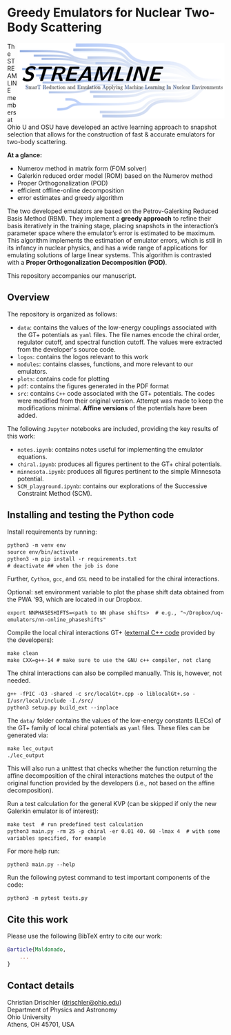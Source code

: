 # Greedy Emulators for Nuclear Two-Body Scattering

<p><img align="right" width="480" src="./logos/streamline.png">
The STREAMLINE members at Ohio U and OSU have developed an active learning approach to snapshot selection that allows for the construction of fast & accurate emulators for two-body scattering.</p>

**At a glance:**   
* Numerov method in matrix form (FOM solver)
* Galerkin reduced order model (ROM) based on the Numerov method
* Proper Orthogonalization (POD)
* efficient offline-online decomposition
* error estimates and greedy algorithm

The two developed emulators are based on the Petrov-Galerking Reduced Basis Method (RBM). They implement a **greedy approach** to refine their basis iteratively in the training stage, placing snapshots in the interaction’s parameter space where the emulator’s error is estimated to be maximum.  This algorithm implements the estimation of emulator errors, which is still in its infancy in nuclear physics, and has a wide range of applications for emulating solutions of large linear systems. 
This algorithm is contrasted with a **Proper Orthogonalization Decomposition (POD)**.

This repository accompanies our manuscript.


## Overview

The repository is organized as follows:

* `data`: contains the values of the low-energy couplings associated with the GT+ potentials as `yaml` files. The file names encode the chiral order, regulator cutoff, and spectral function cutoff. The values were extracted from the developer's source code.
* `logos`: contains the logos relevant to this work
* `modules`: contains classes, functions, and more relevant to our emulators.
* `plots`: contains code for plotting
* `pdf`: contains the figures generated in the PDF format
* `src`: contains `C++` code associated with the GT+ potentials. The codes were modified from their original version. Attempt was made to keep the modifications minimal. **Affine versions** of the potentials have been added.
  
The following `Jupyter` notebooks are included, providing the key results of this work:

* `notes.ipynb`: contains notes useful for implementing the emulator equations.
* `chiral.ipynb`: produces all figures pertinent to the GT+ chiral potentials.
* `minnesota.ipynb`: produces all figures pertinent to the simple Minnesota potential.
* `SCM_playground.ipynb`: contains our explorations of the Successive Constraint Method (SCM).
  

## Installing and testing the Python code

Install requirements by running:
```shell
python3 -m venv env
source env/bin/activate
python3 -m pip install -r requirements.txt
# deactivate ## when the job is done
```
Further, `Cython`, `gcc`, and `GSL` need to be installed for the chiral interactions.

Optional: set environment variable to plot the phase shift data obtained from the PWA '93, which are located in our Dropbox.
```shell
export NNPHASESHIFTS=<path to NN phase shifts>  # e.g., "~/Dropbox/uq-emulators/nn-online_phaseshifts"
```

Compile the local chiral interactions GT+ ([external C++ code](src/localGt+.cpp) provided by the developers):
```shell
make clean
make CXX=g++-14 # make sure to use the GNU c++ compiler, not clang
```

The chiral interactions can also be compiled manually. This is, however, not needed.
```shell
g++ -fPIC -O3 -shared -c src/localGt+.cpp -o liblocalGt+.so -I/usr/local/include -I./src/
python3 setup.py build_ext --inplace
```

The `data/` folder contains the values of the low-energy constants (LECs) of the GT+ family of local chiral potentials as `yaml` files.
These files can be generated via:
```shell
make lec_output
./lec_output
```
This will also run a unittest that checks whether the function returning the affine decomposition of the chiral interactions matches the output of the original function provided by the developers (i.e., not based on the affine decomposition).

Run a test calculation for the general KVP (can be skipped if only the new Galerkin emulator is of interest):

```shell
make test  # run predefined test calculation
python3 main.py -rm 25 -p chiral -er 0.01 40. 60 -lmax 4  # with some variables specified, for example
```

For more help run:
```shell
python3 main.py --help
```
Run the following pytest command to test important components of the code:

```python
python3 -m pytest tests.py
```

## Cite this work

Please use the following BibTeX entry to cite our work:

```bibtex
@article{Maldonado,
    ...
}
```

## Contact details

Christian Drischler (<drischler@ohio.edu>)  
Department of Physics and Astronomy   
Ohio University  
Athens, OH 45701, USA 
